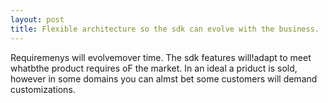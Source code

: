 ```yaml
---
layout: post
title: Flexible architecture so the sdk can evolve with the business.
---
```


Requiremenys will evolvemover time.
The sdk features will!adapt to meet whatbthe product requires oF the market.
In an ideal a priduct is sold, however in some domains you can almst bet some customers will demand customizations.